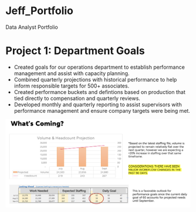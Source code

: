 # Jeff_Portfolio
Data Analyst Portfolio


# Project 1: Department Goals
* Created goals for our operations department to establish performance management and assist with capacity planning.
* Combined quarterly projections with historical performance to help inform responsible targets for 500+ associates.
* Created performance buckets and defintions based on production that tied directly to compensation and quarterly reviews.
* Developed monthly and quarterly reporting to assist supervisors with performance management and ensure company targets were being met. 

![](/images/Screen%20Shot%202021-09-10%20at%2011.15.42%20AM.png)
